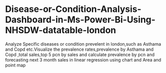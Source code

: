 # Disease-or-Condition-Analysis-Dashboard-in-Ms-Power-Bi-Using-NHSDW-datatable-london
Analyze Specific diseases or condition prevelent in london,such as Asthama and Copd etc.Visualize the prevalence rates,prevalence by Asthama and Copd ,total sales,top 5 pcn by sales and calculate prevalence by pcn and forecasting next 3 month sales in linear regression using chart and Area and point map
